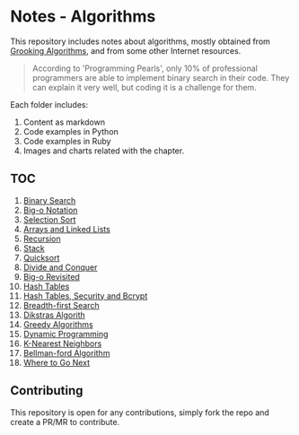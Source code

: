 # Notes - Algorithms

This repository includes notes about algorithms, mostly obtained from [Grooking Algorithms](https://www.amazon.com/Grokking-Algorithms-illustrated-programmers-curious/dp/1617292230), and from some other Internet resources.

> According to 'Programming Pearls', only 10% of professional programmers are able to implement binary search in their code. They can explain it very well, but coding it is a challenge for them.

Each folder includes:

1. Content as markdown
2. Code examples in Python
3. Code examples in Ruby
4. Images and charts related with the chapter.

## TOC

1. [Binary Search](/1-binary-search)
2. [Big-o Notation](/2-big-o-notation)
3. [Selection Sort](/3-selection-sort)
4. [Arrays and Linked Lists](/4-arrays-and-linked-lists)
5. [Recursion](/5-recursion)
6. [Stack](/6-stack)
7. [Quicksort](/7-quicksort)
8. [Divide and Conquer](/8-divide-and-conquer)
9. [Big-o Revisited](/9-big-o-revisited)
10. [Hash Tables](/10-hash-tables)
11. [Hash Tables, Security and Bcrypt](/11-hash-tables-security-and-bcrypt)
12. [Breadth-first Search](/12-breadth-first-search)
13. [Dikstras Algorith](/13-dijkstras-algorithm)
14. [Greedy Algorithms](/14-greedy-algorithms)
15. [Dynamic Programming](/15-dynamic-programming)
16. [K-Nearest Neighbors](/16-k-nearest-neighbors)
17. [Bellman-ford Algorithm](/17-bellman-ford-algorithm)
18. [Where to Go Next](/18-where-to-go-next)

## Contributing

This repository is open for any contributions, simply fork the repo and create a PR/MR to contribute.
